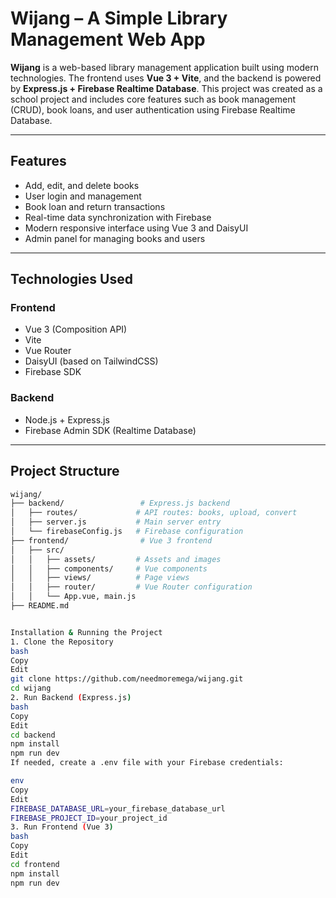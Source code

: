 # Wijang – A Simple Library Management Web App

**Wijang** is a web-based library management application built using modern technologies. The frontend uses **Vue 3 + Vite**, and the backend is powered by **Express.js + Firebase Realtime Database**. This project was created as a school project and includes core features such as book management (CRUD), book loans, and user authentication using Firebase Realtime Database.

---

## Features

- Add, edit, and delete books
- User login and management
- Book loan and return transactions
- Real-time data synchronization with Firebase
- Modern responsive interface using Vue 3 and DaisyUI
- Admin panel for managing books and users

---

## Technologies Used

### Frontend
- Vue 3 (Composition API)
- Vite
- Vue Router
- DaisyUI (based on TailwindCSS)
- Firebase SDK

### Backend
- Node.js + Express.js
- Firebase Admin SDK (Realtime Database)

---

## Project Structure

```bash
wijang/
├── backend/                 # Express.js backend
│   ├── routes/             # API routes: books, upload, convert
│   ├── server.js           # Main server entry
│   └── firebaseConfig.js   # Firebase configuration
├── frontend/                # Vue 3 frontend
│   ├── src/
│   │   ├── assets/         # Assets and images
│   │   ├── components/     # Vue components
│   │   ├── views/          # Page views
│   │   ├── router/         # Vue Router configuration
│   │   └── App.vue, main.js
├── README.md


Installation & Running the Project
1. Clone the Repository
bash
Copy
Edit
git clone https://github.com/needmoremega/wijang.git
cd wijang
2. Run Backend (Express.js)
bash
Copy
Edit
cd backend
npm install
npm run dev
If needed, create a .env file with your Firebase credentials:

env
Copy
Edit
FIREBASE_DATABASE_URL=your_firebase_database_url
FIREBASE_PROJECT_ID=your_project_id
3. Run Frontend (Vue 3)
bash
Copy
Edit
cd frontend
npm install
npm run dev
